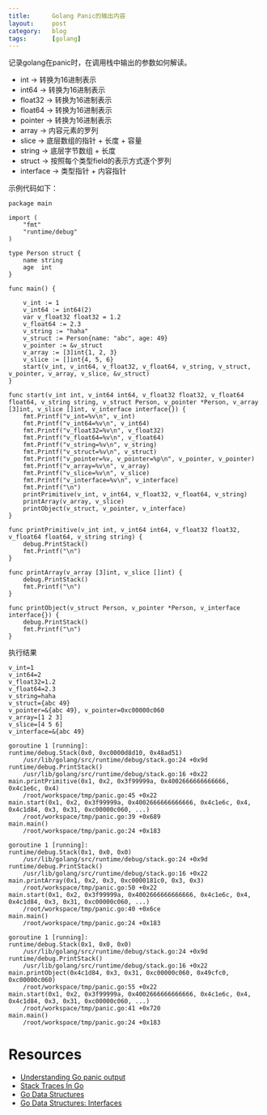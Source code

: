 ```yaml
---
title:      Golang Panic的输出内容
layout:     post
category:   blog
tags:       [golang]
---
```


记录golang在panic时，在调用栈中输出的参数如何解读。

* int -> 转换为16进制表示
* int64 -> 转换为16进制表示
* float32 -> 转换为16进制表示
* float64 -> 转换为16进制表示
* pointer -> 转换为16进制表示
* array -> 内容元素的罗列
* slice -> 底层数组的指针 + 长度 + 容量
* string -> 底层字节数组 + 长度
* struct -> 按照每个类型field的表示方式逐个罗列
* interface -> 类型指针 + 内容指针

示例代码如下：

    package main

    import (
        "fmt"
        "runtime/debug"
    )

    type Person struct {
        name string
        age  int
    }

    func main() {

        v_int := 1
        v_int64 := int64(2)
        var v_float32 float32 = 1.2
        v_float64 := 2.3
        v_string := "haha"
        v_struct := Person{name: "abc", age: 49}
        v_pointer := &v_struct
        v_array := [3]int{1, 2, 3}
        v_slice := []int{4, 5, 6}
        start(v_int, v_int64, v_float32, v_float64, v_string, v_struct, v_pointer, v_array, v_slice, &v_struct)
    }

    func start(v_int int, v_int64 int64, v_float32 float32, v_float64 float64, v_string string, v_struct Person, v_pointer *Person, v_array [3]int, v_slice []int, v_interface interface{}) {
        fmt.Printf("v_int=%v\n", v_int)
        fmt.Printf("v_int64=%v\n", v_int64)
        fmt.Printf("v_float32=%v\n", v_float32)
        fmt.Printf("v_float64=%v\n", v_float64)
        fmt.Printf("v_string=%v\n", v_string)
        fmt.Printf("v_struct=%v\n", v_struct)
        fmt.Printf("v_pointer=%v, v_pointer=%p\n", v_pointer, v_pointer)
        fmt.Printf("v_array=%v\n", v_array)
        fmt.Printf("v_slice=%v\n", v_slice)
        fmt.Printf("v_interface=%v\n", v_interface)
        fmt.Printf("\n")
        printPrimitive(v_int, v_int64, v_float32, v_float64, v_string)
        printArray(v_array, v_slice)
        printObject(v_struct, v_pointer, v_interface)
    }

    func printPrimitive(v_int int, v_int64 int64, v_float32 float32, v_float64 float64, v_string string) {
        debug.PrintStack()
        fmt.Printf("\n")
    }

    func printArray(v_array [3]int, v_slice []int) {
        debug.PrintStack()
        fmt.Printf("\n")
    }

    func printObject(v_struct Person, v_pointer *Person, v_interface interface{}) {
        debug.PrintStack()
        fmt.Printf("\n")
    }


执行结果

    v_int=1
    v_int64=2
    v_float32=1.2
    v_float64=2.3
    v_string=haha
    v_struct={abc 49}
    v_pointer=&{abc 49}, v_pointer=0xc00000c060
    v_array=[1 2 3]
    v_slice=[4 5 6]
    v_interface=&{abc 49}

    goroutine 1 [running]:
    runtime/debug.Stack(0x0, 0xc0000d8d10, 0x48ad51)
        /usr/lib/golang/src/runtime/debug/stack.go:24 +0x9d
    runtime/debug.PrintStack()
        /usr/lib/golang/src/runtime/debug/stack.go:16 +0x22
    main.printPrimitive(0x1, 0x2, 0x3f99999a, 0x4002666666666666, 0x4c1e6c, 0x4)
        /root/workspace/tmp/panic.go:45 +0x22
    main.start(0x1, 0x2, 0x3f99999a, 0x4002666666666666, 0x4c1e6c, 0x4, 0x4c1d84, 0x3, 0x31, 0xc00000c060, ...)
        /root/workspace/tmp/panic.go:39 +0x689
    main.main()
        /root/workspace/tmp/panic.go:24 +0x183

    goroutine 1 [running]:
    runtime/debug.Stack(0x1, 0x0, 0x0)
        /usr/lib/golang/src/runtime/debug/stack.go:24 +0x9d
    runtime/debug.PrintStack()
        /usr/lib/golang/src/runtime/debug/stack.go:16 +0x22
    main.printArray(0x1, 0x2, 0x3, 0xc0000181c0, 0x3, 0x3)
        /root/workspace/tmp/panic.go:50 +0x22
    main.start(0x1, 0x2, 0x3f99999a, 0x4002666666666666, 0x4c1e6c, 0x4, 0x4c1d84, 0x3, 0x31, 0xc00000c060, ...)
        /root/workspace/tmp/panic.go:40 +0x6ce
    main.main()
        /root/workspace/tmp/panic.go:24 +0x183

    goroutine 1 [running]:
    runtime/debug.Stack(0x1, 0x0, 0x0)
        /usr/lib/golang/src/runtime/debug/stack.go:24 +0x9d
    runtime/debug.PrintStack()
        /usr/lib/golang/src/runtime/debug/stack.go:16 +0x22
    main.printObject(0x4c1d84, 0x3, 0x31, 0xc00000c060, 0x49cfc0, 0xc00000c060)
        /root/workspace/tmp/panic.go:55 +0x22
    main.start(0x1, 0x2, 0x3f99999a, 0x4002666666666666, 0x4c1e6c, 0x4, 0x4c1d84, 0x3, 0x31, 0xc00000c060, ...)
        /root/workspace/tmp/panic.go:41 +0x720
    main.main()
        /root/workspace/tmp/panic.go:24 +0x183


# Resources

* [Understanding Go panic output][1]
* [Stack Traces In Go][2]
* [Go Data Structures][3]
* [Go Data Structures: Interfaces][4]




[1]:    https://www.joeshaw.org/understanding-go-panic-output/
[2]:    https://www.ardanlabs.com/blog/2015/01/stack-traces-in-go.html
[3]:    https://research.swtch.com/godata
[4]:    https://research.swtch.com/interfaces